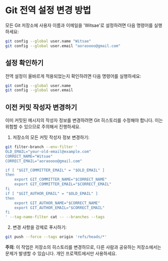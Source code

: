 # Git 전역 설정 변경 방법

모든 Git 저장소에 사용자 이름과 이메일을 'Witsae'로 설정하려면 다음 명령어를 실행하세요:

```bash
git config --global user.name "Witsae"
git config --global user.email "aoraoooo@gmail.com"
```

## 설정 확인하기

전역 설정이 올바르게 적용되었는지 확인하려면 다음 명령어를 실행하세요:

```bash
git config --global user.name
git config --global user.email
```

## 이전 커밋 작성자 변경하기

이미 커밋된 메시지의 작성자 정보를 변경하려면 Git 히스토리를 수정해야 합니다. 이는 위험할 수 있으므로 주의해서 진행하세요.

1. 저장소의 모든 커밋 작성자 정보 변경하기:

```bash
git filter-branch --env-filter '
OLD_EMAIL="your-old-email@example.com"
CORRECT_NAME="Witsae"
CORRECT_EMAIL="aoraoooo@gmail.com"

if [ "$GIT_COMMITTER_EMAIL" = "$OLD_EMAIL" ]
then
    export GIT_COMMITTER_NAME="$CORRECT_NAME"
    export GIT_COMMITTER_EMAIL="$CORRECT_EMAIL"
fi
if [ "$GIT_AUTHOR_EMAIL" = "$OLD_EMAIL" ]
then
    export GIT_AUTHOR_NAME="$CORRECT_NAME"
    export GIT_AUTHOR_EMAIL="$CORRECT_EMAIL"
fi
' --tag-name-filter cat -- --branches --tags
```

2. 변경 사항을 강제로 푸시하기:

```bash
git push --force --tags origin 'refs/heads/*'
```

**주의**: 이 작업은 저장소의 히스토리를 변경하므로, 다른 사람과 공유하는 저장소에서는 문제가 발생할 수 있습니다. 개인 프로젝트에서만 사용하세요. 